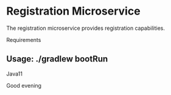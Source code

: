 Registration Microservice
=========================

The registration microservice provides registration capabilities.



Requirements

Usage: ./gradlew bootRun
------------
Java11



Good evening

